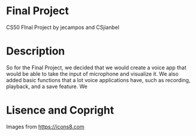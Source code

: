 # Final Project
 CS50 FInal Project by jecampos and CSjianbel

# Description

So for the Final Project, we decided that we would create a voice app that would be able to take the input of 
microphone and visualize it. We also added basic functions that a lot voice applications have, such as recording,
playback, and a save feature. We 

# Lisence and Copright 

Images from https://icons8.com